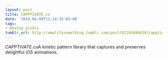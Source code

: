 ```yaml
---
layout: post
title: CAPPTIVATE.co
date: '2014-04-09T11:14:35-03:00'
tags:
- moving pixels
tumblr_url: http://amplifysomething.tumblr.com/post/82193496439/capptivateco
---
```

CAPPTIVATE.coA kinetic pattern library that captures and preserves delightful iOS animations.
